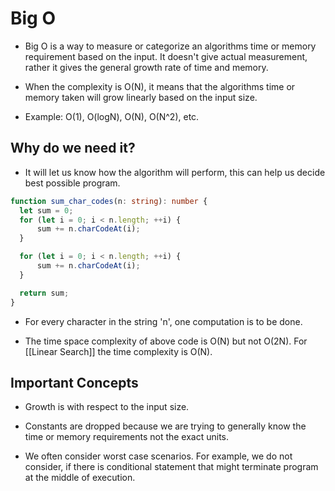 # Big O

- Big O is a way to measure or categorize an algorithms time or memory requirement based on the input. It doesn't give actual measurement, rather it gives the general growth rate of time and memory.

- When the complexity is O(N), it means that the algorithms time or memory taken will grow linearly based on the input size.

- Example: O(1), O(logN), O(N), O(N^2), etc.

## Why do we need it?

- It will let us know how the algorithm will perform, this can help us decide best possible program.

```ts
function sum_char_codes(n: string): number {
  let sum = 0;
  for (let i = 0; i < n.length; ++i) {
      sum += n.charCodeAt(i);
  }

  for (let i = 0; i < n.length; ++i) {
      sum += n.charCodeAt(i);
  }

  return sum;
}
```

- For every character in the string 'n', one computation is to be done.

- The time space complexity of above code is O(N) but not O(2N).
For [[Linear Search]] the time complexity is O(N).


## Important Concepts

- Growth is with respect to the input size.

- Constants are dropped because we are trying to generally know the time or memory requirements not the exact units.

- We often consider worst case scenarios. For example, we do not consider, if there is conditional statement that might terminate program at the middle of execution.

